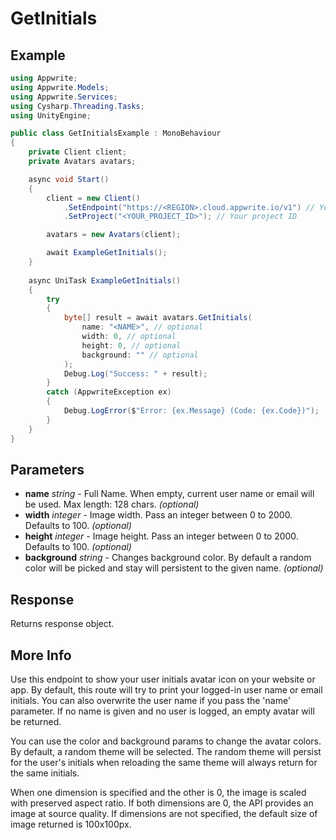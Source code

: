 # GetInitials

## Example

```csharp
using Appwrite;
using Appwrite.Models;
using Appwrite.Services;
using Cysharp.Threading.Tasks;
using UnityEngine;

public class GetInitialsExample : MonoBehaviour
{
    private Client client;
    private Avatars avatars;

    async void Start()
    {
        client = new Client()
            .SetEndpoint("https://<REGION>.cloud.appwrite.io/v1") // Your API Endpoint
            .SetProject("<YOUR_PROJECT_ID>"); // Your project ID

        avatars = new Avatars(client);

        await ExampleGetInitials();
    }
    
    async UniTask ExampleGetInitials()
    {
        try
        {
            byte[] result = await avatars.GetInitials(
                name: "<NAME>", // optional
                width: 0, // optional
                height: 0, // optional
                background: "" // optional
            );
            Debug.Log("Success: " + result);
        }
        catch (AppwriteException ex)
        {
            Debug.LogError($"Error: {ex.Message} (Code: {ex.Code})");
        }
    }
}
```

## Parameters

- **name** *string* - Full Name. When empty, current user name or email will be used. Max length: 128 chars. *(optional)*
- **width** *integer* - Image width. Pass an integer between 0 to 2000. Defaults to 100. *(optional)*
- **height** *integer* - Image height. Pass an integer between 0 to 2000. Defaults to 100. *(optional)*
- **background** *string* - Changes background color. By default a random color will be picked and stay will persistent to the given name. *(optional)*

## Response

Returns response object.
## More Info

Use this endpoint to show your user initials avatar icon on your website or app. By default, this route will try to print your logged-in user name or email initials. You can also overwrite the user name if you pass the &#039;name&#039; parameter. If no name is given and no user is logged, an empty avatar will be returned.

You can use the color and background params to change the avatar colors. By default, a random theme will be selected. The random theme will persist for the user&#039;s initials when reloading the same theme will always return for the same initials.

When one dimension is specified and the other is 0, the image is scaled with preserved aspect ratio. If both dimensions are 0, the API provides an image at source quality. If dimensions are not specified, the default size of image returned is 100x100px.

